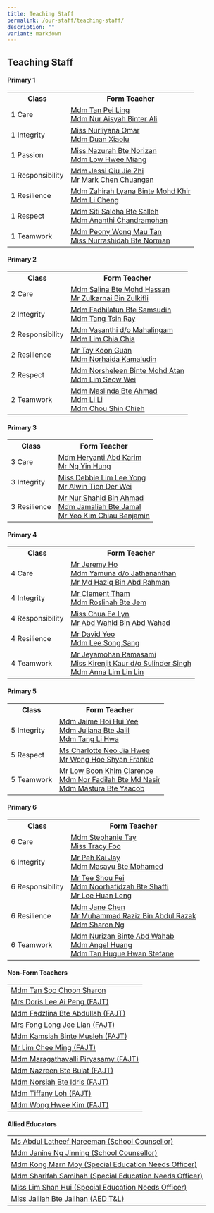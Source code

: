 ```yaml
---
title: Teaching Staff
permalink: /our-staff/teaching-staff/
description: ""
variant: markdown
---
```

## **Teaching Staff**

####  Primary 1
<table style="width:100%">
  <tbody><tr>
    <th>Class</th>
    <th>Form Teacher</th>
  </tr>
  <tr>
    <td>1 Care</td>
    <td><a href="mailto:tan_pei_ling_a@moe.edu.sg">Mdm Tan Pei Ling</a><br>
		<a href="mailto:nur_aisyah_ali@moe.edu.sg">Mdm Nur Aisyah Binter Ali</a></td>
  </tr>
  <tr>
    <td>1 Integrity</td>
    <td><a href="mailto:nurliyana_omar@moe.edu.sg">Miss Nurliyana Omar</a> <br>
		<a href="mailto:duan_xiaolu@moe.edu.sg">Mdm Duan Xiaolu</a></td>
  </tr>
		<tr>
    <td>1 Passion</td>
    <td><a href="mailto:nazurah_norizan@moe.edu.sg">Miss Nazurah Bte Norizan</a> <br>
		<a href="mailto:low_hwee_miang_a@moe.edu.sg">Mdm Low Hwee Miang</a></td>
  </tr>
	<tr>
    <td>1 Responsibility</td>
    <td><a href="mailto:qiu_jie_zhi@moe.edu.sg">Mdm Jessi Qiu Jie Zhi</a> <br>
		<a href="mailto:chen_chuangan_mark@moe.edu.sg">Mr Mark Chen Chuangan</a></td>
  </tr>
	<tr>
    <td>1 Resilience</td>
    <td><a href="mailto:zahirah_lyana_mohd_khir@moe.edu.sg">Mdm Zahirah Lyana Binte Mohd Khir </a><br>
		<a href="mailto:li_cheng@moe.edu.sg">Mdm Li Cheng</a></td>
  </tr>
	<tr>
    <td>1 Respect</td>
    <td><a href="mailto:siti_saleha_salleh_a@moe.edu.sg">Mdm Siti Saleha Bte Salleh</a><br>
		<a href="mailto:ananthi_chandramohan@moe.edu.sg">Mdm Ananthi Chandramohan</a></td>
  </tr>
	<tr>
    <td>1 Teamwork</td>
    <td><a href="mailto:wong_mau_tan_peony@moe.edu.sg">Mdm Peony Wong Mau Tan</a><br>
		<a href="mailto:nurrashidah_norman@moe.edu.sg">Miss Nurrashidah Bte Norman</a></td>
  </tr>
</tbody></table>

####  Primary 2
<table style="width:100%">
  <tbody><tr>
    <th>Class</th>
    <th>Form Teacher</th>
  </tr>
  <tr>
    <td>2 Care</td>
    <td><a href="mailto:salina_a@moe.edu.sg">Mdm Salina Bte Mohd Hassan</a> <br>
		<a href="mailto:zulkarnai_zulkifli@moe.edu.sg">Mr Zulkarnai Bin Zulkifli</a></td>
  </tr>
  <tr>
    <td>2 Integrity</td>
    <td><a href="mailto:fadhilatun_samsudin@moe.edu.sg">Mdm Fadhilatun Bte Samsudin</a> <br>
		<a href="mailto:tang_tsin_ray@moe.edu.sg">Mdm Tang Tsin Ray</a></td>
  </tr>
	<tr>
    <td>2 Responsibility</td>
    <td><a href="mailto:vasanthi_mahalinggam@moe.edu.sg">Mdm Vasanthi d/o Mahalingam</a><br>
		<a href="mailto:lim_chia_chia@moe.edu.sg">Mdm Lim Chia Chia</a></td>
  </tr>
	<tr>
    <td>2 Resilience</td>
    <td><a href="mailto:tay_koon_guan@moe.edu.sg">Mr Tay Koon Guan</a><br>
		<a href="mailto:norhaida_kamaludin@moe.edu.sg">Mdm Norhaida Kamaludin </a></td>
  </tr>
		<tr>
    <td>2 Respect</td>
    <td><a href="mailto:norsheleen_mohamed_atan@moe.edu.sg">Mdm Norsheleen Binte Mohd Atan</a><br>
		<a href="mailto:lim_seow_wei@schools.gov.sg">Mdm Lim Seow Wei</a></td>
  </tr>
	<tr>
    <td>2 Teamwork</td>
    <td><a href="mailto:maslinda_ahmad@moe.edu.sg">Mdm Maslinda Bte Ahmad</a><br>
		<a href="mailto:li_li_b@moe.edu.sg">Mdm Li Li</a><br>
		<a href="mailto:chou_shin_chieh@moe.edu.sg">Mdm Chou Shin Chieh</a></td>
  </tr>
</tbody></table>


####  Primary 3
<table style="width:100%">
  <tbody><tr>
    <th>Class</th>
    <th>Form Teacher</th>
  </tr>
  <tr>
    <td>3 Care </td>
    <td><a href="mailto:noor_heryanti_abdul_karim@moe.edu.sg">Mdm Heryanti Abd Karim</a><br>
			<a href="mailto:ng_yin_hung@moe.edu.sg">Mr Ng Yin Hung</a></td>
  </tr>
	<tr>
    <td>3 Integrity </td>
    <td><a href="mailto:lim_lee_yong@moe.edu.sg">Miss Debbie Lim Lee Yong </a><br>
			<a href="mailto:alwin_tien_der-wei@moe.edu.sg">Mr Alwin Tien Der Wei</a></td>
  </tr>
	<tr>
    <td>3 Resilience</td>
    <td>	<a href="mailto:nur_shahid_ahmad@moe.edu.sg">Mr Nur Shahid Bin Ahmad</a><br>
			<a href="mailto:jamaliah_jamal@moe.edu.sg">Mdm Jamaliah Bte Jamal </a><br>
			<a href="mailto:yeo_kim_chiau_benjamin@moe.edu.sg">Mr Yeo Kim Chiau Benjamin </a>
		</td>
  </tr>
</tbody></table>

####  Primary 4
<table style="width:100%">
  <tbody><tr>
    <th>Class</th>
    <th>Form Teacher</th>
  </tr>
  <tr>
    <td>4 Care</td>
    <td><a href="mailto:ho_kwai_ming@moe.edu.sg">Mr Jeremy Ho </a><br>
		<a href="mailto:yamuna_jathananthan@moe.edu.sg">Mdm Yamuna d/o Jathananthan</a><br>
			<a href="mailto:muhammad_haziq_abdul_rahman@moe.edu.sg">Mr Md Haziq Bin Abd Rahman</a>
		</td>
  </tr>
		<tr>
    <td>4 Integrity</td>
    <td><a href="mailto:tham_jian_wen_clement@moe.edu.sg">Mr Clement Tham</a><br>
		<a href="mailto:roslinah_jem@moe.edu.sg">Mdm Roslinah Bte Jem</a><br>
			</td>
  </tr>
	<tr>
    <td>4 Responsibility</td>
    <td><a href="mailto:chua_ee_lyn@moe.edu.sg">Miss Chua Ee Lyn</a><br>
		<a href="mailto:abdul_wahid_abdul_wahab@moe.edu.sg">Mr Abd Wahid Bin Abd Wahad</a><br>
			</td>
  </tr>
	<tr>
    <td>4 Resilience</td>
    <td><a href="mailto:yeo_han_leng_david@moe.edu.sg">Mr David Yeo </a><br>
		<a href="mailto:lee_song_sang@moe.edu.sg">Mdm Lee Song Sang</a></td>
	</tr>
		<tr>
    <td>4 Teamwork</td>
    <td><a href="mailto:jeyamohan_ramasami@moe.edu.sg">Mr Jeyamohan Ramasami </a><br>
		<a href="mailto:kirenjit_kaur_sulinder_singh@moe.edu.sg">Miss Kirenjit Kaur d/o Sulinder Singh</a><br>
			<a href="mailto:anna_lim_lin_lin@moe.edu.sg">Mdm Anna Lim Lin Lin</a></td>
	</tr>
</tbody></table>

####  Primary 5
<table style="width:100%">
  <tbody><tr>
    <th>Class</th>
    <th>Form Teacher</th>
  </tr>
	 <tr>
    <td>5 Integrity</td>
    <td><a href="mailto:hoi_hui_yee_jaime@moe.edu.sg">Mdm Jaime Hoi Hui Yee </a><br>
		<a href="mailto:juliana_jalil@moe.edu.sg">Mdm Juliana Bte Jalil</a><br>
		 <a href="mailto:tang_li_hwa@moe.edu.sg">Mdm Tang Li Hwa</a></td>
  </tr>
	<tr>
    <td>5 Respect</td>
    <td><a href="mailto:neo_jia_hwee@moe.edu.sg">Ms Charlotte Neo Jia Hwee</a><br>
		<a href="mailto:wong_hoe_shyan@moe.edu.sg">Mr Wong Hoe Shyan Frankie</a><br></td>
  </tr>
	<tr>
    <td>5 Teamwork</td>
    <td><a href="mailto:low_boon_khim@moe.edu.sg">Mr Low Boon Khim Clarence </a><br>
		<a href="mailto:nor_fardilah_mohamed_nasir@moe.edu.sg">Mdm Nor Fadilah Bte Md Nasir</a><br>
		<a href="mailto:mastura_yaacob@moe.edu.sg">Mdm Mastura Bte Yaacob</a></td>
  </tr>
</tbody></table>

####  Primary 6
<table style="width:100%">
  <tbody><tr>
    <th>Class</th>
    <th>Form Teacher</th>
  </tr>
  <tr>
    <td>6 Care</td>
    <td><a href="mailto:tay_wan_boon@moe.edu.sg">Mdm Stephanie Tay</a><br>
		<a href="mailto:foo_si_min@moe.edu.sg">Miss Tracy Foo</a></td>
  </tr>
  <tr>
    <td>6 Integrity</td>
    <td><a href="mailto:peh_kai_jay@moe.edu.sg">Mr Peh Kai Jay </a><br>
		<a href="mailto:masayu_mohamed@moe.edu.sg">Mdm Masayu Bte Mohamed </a></td>
  </tr>
	<tr>
    <td>6 Responsibility</td>
    <td><a href="mailto:tee_shou_fei@moe.edu.sg">Mr Tee Shou Fei</a><br>
		<a href="mailto:noorhafidzah_shaffi@moe.edu.sg">Mdm Noorhafidzah Bte Shaffi</a> <br>
		<a href="mailto:lee_huan_leng@moe.edu.sg">Mr Lee Huan Leng</a></td>
  </tr>
	<tr>
    <td>6 Resilience</td>
    <td><a href="mailto:chen_chai_ying@moe.edu.sg">Mdm Jane Chen</a> <br>
		<a href="mailto:muhammad_raziz_abdul_razak@moe.edu.sg">Mr Muhammad Raziz Bin Abdul Razak</a><br>
		<a href="mailto:ng_ye_chin_sharon@moe.edu.sg">Mdm Sharon Ng</a></td>
  </tr>
		<tr>
    <td>6 Teamwork</td>
    <td><a href="mailto:nurizan_abdul_wahab@moe.edu.sg">Mdm Nurizan Binte Abd Wahab</a> <br>
		<a href="mailto:angel_huang@moe.edu.sg">Mdm Angel Huang</a><br>
		<a href="mailto:tan_hugue_hwan_stefane@moe.edu.sg">Mdm Tan Hugue Hwan Stefane</a></td>
  </tr>
</tbody></table>

####  Non-Form Teachers
<table style="width:100%">
  <tbody>
			<tr>
    <td><a href="mailto:tan_soon_choon@moe.edu.sg">Mdm Tan Soo Choon Sharon</a></td>
  </tr>
	<tr>
    <td><a href="mailto:lee_ai_peng@moe.edu.sg">Mrs Doris Lee Ai Peng (FAJT)</a></td>
  </tr>
  <tr>
    <td><a href="mailto:fadzlina_abdullah@moe.edu.sg">Mdm Fadzlina Bte Abdullah (FAJT)</a></td>
  </tr>
		 <tr>
    <td><a href="mailto:long_jee_lian@moe.edu.sg">Mrs Fong Long Jee Lian (FAJT)</a></td>
  </tr>
	<tr>
    <td><a href="mailto:kamsiah_musleh@moe.edu.sg">Mdm Kamsiah Binte Musleh (FAJT)</a></td>
  </tr>
	<tr>
    <td><a href="mailto:lim_chee_ming@moe.edu.sg">Mr Lim Chee Ming (FAJT)</a></td>
  </tr>
		<tr>
    <td><a href="mailto:maragathavalli_piryasamy@moe.edu.sg">Mdm Maragathavalli Piryasamy (FAJT)</a></td>
  </tr>
		<tr>
    <td><a href="mailto:nazreen_bulat@moe.edu.sg">Mdm Nazreen Bte Bulat (FAJT)</a></td>
  </tr>
	<tr>
    <td><a href="mailto:norsiah_idris@moe.edu.sg">Mdm Norsiah Bte Idris (FAJT)</a></td>
  </tr>
		<tr>
    <td><a href="mailto:tiffany_loh@moe.edu.sg">Mdm Tiffany Loh (FAJT)</a></td>
  </tr>
	<tr>
    <td><a href="mailto:wong_hwee_kim@moe.edu.sg">Mdm Wong Hwee Kim (FAJT)</a></td>
  </tr>
</tbody></table>

####  Allied Educators
<table style="width:100%">
  <tbody><tr>
    <td><a href="mailto:abdul_latheef_nareeman@moe.edu.sg">Ms Abdul Latheef Nareeman (School Counsellor)</a></td>
  </tr>
		<tr>
    <td><a href="mailto:ng_jinning_janine@moe.edu.sg">Mdm Janine Ng Jinning (School Counsellor)</a></td>
  </tr>
  <tr>
    <td><a href="mailto:kong_marn_moy@moe.edu.sg">Mdm Kong Marn Moy (Special Education Needs Officer)</a></td>
  </tr>
	<tr>
    <td><a href="mailto:sharifah_samihah@moe.edu.sg">Mdm Sharifah Samihah (Special Education Needs Officer)</a></td>
  </tr>
		<tr>
    <td><a href="mailto:Lim_Shan_hui@moe.edu.sg">Miss Lim Shan Hui (Special Education Needs Officer)</a></td>
  </tr>
		<tr>
    <td><a href="mailto:jalilah_jalihan@moe.edu.sg">Miss Jalilah Bte Jalihan (AED T&amp;L)</a></td>
  </tr>
</tbody></table>